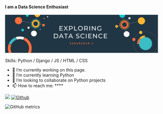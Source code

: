 #### I am a Data Science Enthusiast
![I am a Data Science Enthusiast](https://raw.githubusercontent.com/itssud/itssud/main/header.png)

Skills: Python / Django / JS / HTML / CSS

- 🔭 I’m currently working on this page. 
- 🌱 I’m currently learning Python 
- 👯 I’m looking to collaborate on Python projects 
- 📫 How to reach me: ****


![](https://visitor-badge.laobi.icu/badge?page_id=white-pebble.white-pebble)               [![Github](https://img.shields.io/github/followers/white-pebble?label=Follow&style=social)](https://github.com/white-pebble)



![GitHub metrics](https://metrics.lecoq.io/white-pebble) 

